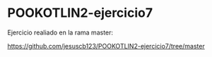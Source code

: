 # POOKOTLIN2-ejercicio7

Ejercicio realiado en la rama master:

https://github.com/jesuscb123/POOKOTLIN2-ejercicio7/tree/master
